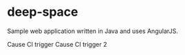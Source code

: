 # deep-space
Sample web application written in Java and uses AngularJS.

Cause CI trigger
Cause CI trigger 2
